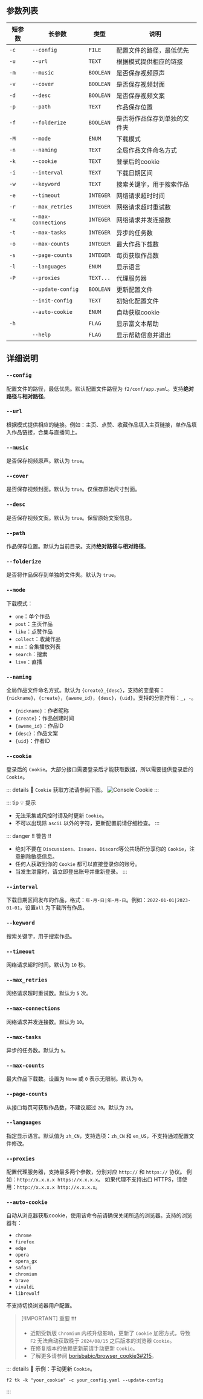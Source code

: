 ## 参数列表

| 短参数 | 长参数 | 类型 | 说明 |
| ------ | ------ | ---- | ---- |
| `-c`   | `--config` | `FILE` | 配置文件的路径，最低优先 |
| `-u`   | `--url` | `TEXT` | 根据模式提供相应的链接 |
| `-m`   | `--music` | `BOOLEAN` | 是否保存视频原声 |
| `-v`   | `--cover` | `BOOLEAN` | 是否保存视频封面 |
| `-d`   | `--desc` | `BOOLEAN` | 是否保存视频文案 |
| `-p`   | `--path` | `TEXT` | 作品保存位置 |
| `-f`   | `--folderize` | `BOOLEAN` | 是否将作品保存到单独的文件夹 |
| `-M`   | `--mode` | `ENUM` | 下载模式 |
| `-n`   | `--naming` | `TEXT` | 全局作品文件命名方式 |
| `-k`   | `--cookie` | `TEXT` | 登录后的cookie |
| `-i`   | `--interval` | `TEXT` | 下载日期区间 |
| `-w`   | `--keyword` | `TEXT` | 搜索关键字，用于搜索作品 |
| `-e`   | `--timeout` | `INTEGER` | 网络请求超时时间 |
| `-r`   | `--max_retries` | `INTEGER` | 网络请求超时重试数 |
| `-x`   | `--max-connections` | `INTEGER` | 网络请求并发连接数 |
| `-t`   | `--max-tasks` | `INTEGER` | 异步的任务数 |
| `-o`   | `--max-counts` | `INTEGER` | 最大作品下载数 |
| `-s`   | `--page-counts` | `INTEGER` | 每页获取作品数 |
| `-l`   | `--languages` | `ENUM` | 显示语言 |
| `-P`   | `--proxies` | `TEXT...` | 代理服务器 |
|        | `--update-config` | `BOOLEAN` | 更新配置文件 |
|        | `--init-config` | `TEXT` | 初始化配置文件 |
|        | `--auto-cookie` | `ENUM` | 自动获取cookie |
| `-h`   |               | `FLAG` | 显示富文本帮助 |
|        | `--help`      | `FLAG` | 显示帮助信息并退出 |


## 详细说明

### `--config`

配置文件的路径，最低优先。默认配置文件路径为 `f2/conf/app.yaml`。支持**绝对路径**与**相对路径**。

### `--url`

根据模式提供相应的链接。例如：主页、点赞、收藏作品填入主页链接，单作品填入作品链接，合集与直播同上。

### `--music`

是否保存视频原声。默认为 `true`。

### `--cover`

是否保存视频封面。默认为 `true`。仅保存原始尺寸封面。

### `--desc`

是否保存视频文案。默认为 `true`。保留原始文案信息。

### `--path`

作品保存位置。默认为当前目录。支持**绝对路径**与**相对路径**。

### `--folderize`

是否将作品保存到单独的文件夹。默认为 `true`。

### `--mode`

下载模式：
- `one`：单个作品
- `post`：主页作品
- `like`：点赞作品
- `collect`：收藏作品
- `mix`：合集播放列表
- `search`：搜索
- `live`：直播

### `--naming`

全局作品文件命名方式。默认为 `{create}_{desc}`，支持的变量有：`{nickname}`，`{create}`，`{aweme_id}`，`{desc}`，`{uid}`。支持的分割符有：`_`，`-`。

- `{nickname}`：作者昵称
- `{create}`：作品创建时间
- `{aweme_id}`：作品ID
- `{desc}`：作品文案
- `{uid}`：作者ID

### `--cookie`

登录后的 `Cookie`。大部分接口需要登录后才能获取数据，所以需要提供登录后的 `Cookie`。

::: details :link: `Cookie` 获取方法请参阅下图。
![Console Cookie](https://github.com/user-attachments/assets/4523e8c7-f74e-4d5f-9da6-6bb3658f8b24)
:::

::: tip :bulb: 提示
- 无法采集或风控时请及时更新 `Cookie`。
- 不可以出现除 `ascii` 以外的字符，更新配置前请仔细检查。
:::

::: danger :bangbang: 警告 :bangbang:
- 绝对不要在 `Discussions`、`Issues`、`Discord`等公共场所分享你的 `Cookie`，注意删除敏感信息。
- 任何人获取到你的 `Cookie` 都可以直接登录你的账号。
- 当发生泄露时，请立即登出账号并重新登录。
:::

### `--interval`

下载日期区间发布的作品，格式：`年-月-日|年-月-日`。例如：`2022-01-01|2023-01-01`，设置`all` 为下载所有作品。

### `--keyword`

搜索关键字，用于搜索作品。

### `--timeout`

网络请求超时时间。默认为 `10` 秒。

### `--max_retries`

网络请求超时重试数。默认为 `5` 次。

### `--max-connections`

网络请求并发连接数。默认为 `10`。

### `--max-tasks`

异步的任务数。默认为 `5`。

### `--max-counts`

最大作品下载数。设置为 `None` 或 `0` 表示无限制。默认为 `0`。

### `--page-counts`

从接口每页可获取作品数，不建议超过 `20`。默认为 `20`。

### `--languages`

指定显示语言。默认值为 `zh_CN`，支持选项：`zh_CN` 和 `en_US`，不支持通过配置文件修改。

### `--proxies`

配置代理服务器，支持最多两个参数，分别对应 `http://` 和 `https://` 协议。
例如：`http://x.x.x.x https://x.x.x.x`。
如果代理不支持出口 HTTPS，请使用：`http://x.x.x.x http://x.x.x.x`。

### `--auto-cookie`

自动从浏览器获取cookie，使用该命令前请确保关闭所选的浏览器。支持的浏览器有：
- `chrome`
- `firefox`
- `edge`
- `opera`
- `opera_gx`
- `safari`
- `chromium`
- `brave`
- `vivaldi`
- `librewolf`

不支持切换浏览器用户配置。

> [!IMPORTANT] 重要 ❗❗❗
> - 近期受新版 `Chromium` 内核升级影响，更新了 `Cookie` 加密方式，导致 `F2` 无法自动获取晚于 `2024/08/15` 之后版本的浏览器 `Cookie`。
> - 在修复版本的依赖更新前请手动更新 `Cookie`。
> - 了解更多请参阅 [borisbabic/browser_cookie3#215](https://github.com/borisbabic/browser_cookie3/pull/215)。

::: details :link: 示例：手动更新 `Cookie`。
```shell [bash]
f2 tk -k "your_cookie" -c your_config.yaml --update-config
```
:::
